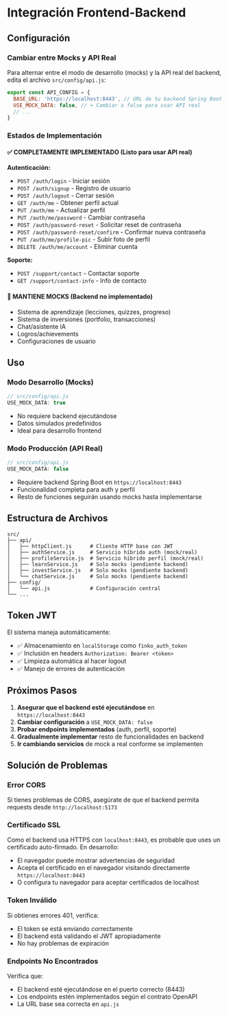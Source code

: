 # Integración Frontend-Backend

## Configuración

### Cambiar entre Mocks y API Real

Para alternar entre el modo de desarrollo (mocks) y la API real del backend, edita el archivo `src/config/api.js`:

```javascript
export const API_CONFIG = {
  BASE_URL: 'https://localhost:8443', // URL de tu backend Spring Boot
  USE_MOCK_DATA: false, // ⬅️ Cambiar a false para usar API real
  // ...
}
```

### Estados de Implementación

#### ✅ **COMPLETAMENTE IMPLEMENTADO** (Listo para usar API real)

**Autenticación:**
- `POST /auth/login` - Iniciar sesión
- `POST /auth/signup` - Registro de usuario  
- `POST /auth/logout` - Cerrar sesión
- `GET /auth/me` - Obtener perfil actual
- `PUT /auth/me` - Actualizar perfil
- `PUT /auth/me/password` - Cambiar contraseña
- `POST /auth/password-reset` - Solicitar reset de contraseña
- `POST /auth/password-reset/confirm` - Confirmar nueva contraseña
- `PUT /auth/me/profile-pic` - Subir foto de perfil
- `DELETE /auth/me/account` - Eliminar cuenta

**Soporte:**
- `POST /support/contact` - Contactar soporte
- `GET /support/contact-info` - Info de contacto

#### 🚧 **MANTIENE MOCKS** (Backend no implementado)

- Sistema de aprendizaje (lecciones, quizzes, progreso)
- Sistema de inversiones (portfolio, transacciones)
- Chat/asistente IA
- Logros/achievements 
- Configuraciones de usuario

## Uso

### Modo Desarrollo (Mocks)
```javascript
// src/config/api.js
USE_MOCK_DATA: true
```
- No requiere backend ejecutándose
- Datos simulados predefinidos
- Ideal para desarrollo frontend

### Modo Producción (API Real)
```javascript
// src/config/api.js  
USE_MOCK_DATA: false
```
- Requiere backend Spring Boot en `https://localhost:8443`
- Funcionalidad completa para auth y perfil
- Resto de funciones seguirán usando mocks hasta implementarse

## Estructura de Archivos

```
src/
├── api/
│   ├── httpClient.js      # Cliente HTTP base con JWT
│   ├── authService.js     # Servicio híbrido auth (mock/real)
│   ├── profileService.js  # Servicio híbrido perfil (mock/real)
│   ├── learnService.js    # Solo mocks (pendiente backend)
│   ├── investService.js   # Solo mocks (pendiente backend)
│   └── chatService.js     # Solo mocks (pendiente backend)
├── config/
│   └── api.js             # Configuración central
└── ...
```

## Token JWT

El sistema maneja automáticamente:
- ✅ Almacenamiento en `localStorage` como `finko_auth_token`
- ✅ Inclusión en headers `Authorization: Bearer <token>`
- ✅ Limpieza automática al hacer logout
- ✅ Manejo de errores de autenticación

## Próximos Pasos

1. **Asegurar que el backend esté ejecutándose** en `https://localhost:8443`
2. **Cambiar configuración** a `USE_MOCK_DATA: false`
3. **Probar endpoints implementados** (auth, perfil, soporte)
4. **Gradualmente implementar** resto de funcionalidades en backend
5. **Ir cambiando servicios** de mock a real conforme se implementen

## Solución de Problemas

### Error CORS
Si tienes problemas de CORS, asegúrate de que el backend permita requests desde `http://localhost:5173`

### Certificado SSL
Como el backend usa HTTPS con `localhost:8443`, es probable que uses un certificado auto-firmado. En desarrollo:
- El navegador puede mostrar advertencias de seguridad
- Acepta el certificado en el navegador visitando directamente `https://localhost:8443`
- O configura tu navegador para aceptar certificados de localhost

### Token Inválido
Si obtienes errores 401, verifica:
- El token se está enviando correctamente
- El backend está validando el JWT apropiadamente
- No hay problemas de expiración

### Endpoints No Encontrados
Verifica que:
- El backend esté ejecutándose en el puerto correcto (8443)
- Los endpoints estén implementados según el contrato OpenAPI
- La URL base sea correcta en `api.js` 